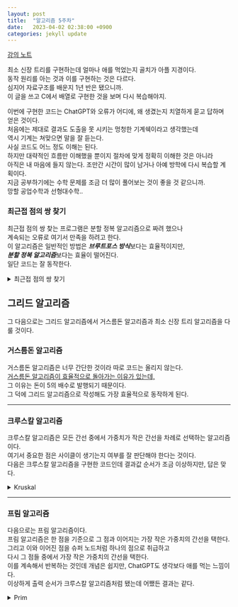 ```yaml
---
layout: post
title:  "알고리즘 5주차"
date:   2023-04-02 02:38:00 +0900
categories: jekyll update
---
```

[강의 노트](https://harmonious-beluga-1f5.notion.site/5-6522bcdc0304475dafad8785e5e0e436)

최소 신장 트리를 구현하는데 얼마나 애를 먹었는지 골치가 아플 지경이다.\
동작 원리를 아는 것과 이를 구현하는 것은 다르다.\
심지어 자료구조를 배운지 1년 반은 됐으니까.\
이 글을 쓰고 C에서 배열로 구현한 것을 보며 다시 복습해야지.

이번에 구현한 코드는 ChatGPT와 오류가 어디에, 왜 생겼는지 치열하게 묻고 답하며 얻은 것이다.\
처음에는 제대로 결과도 도출을 못 시키는 멍청한 기계쉑이라고 생각했는데\
역시 기계는 쳐맞으면 말을 잘 듣는다.\
사실 코드도 어느 정도 이해는 된다.\
하지만 대략적인 흐름만 이해했을 뿐이지 절차에 맞게 정확히 이해한 것은 아니라\
아직은 내 마음에 들지 않는다. 조만간 시간이 많이 남거나 아예 방학에 다시 복습할 계획이다.\
지금 공부하기에는 수학 문제를 조금 더 많이 풀어보는 것이 좋을 것 같으니까.\
망할 공업수학과 선형대수학..

### 최근접 점의 쌍 찾기

최근접 점의 쌍 찾는 프로그램은 분할 정복 알고리즘으로 짜려 했으나\
계속되는 오류로 여기서 만족을 하려고 한다.\
이 알고리즘은 일반적인 방법은 ***브루트포스 방식***보다는 효율적이지만,\
***분할 정복 알고리즘***보다는 효율이 떨어진다.\
일단 코드는 잘 동작한다.
<details>
  <summary>최근접 점의 쌍 찾기</summary>
  {% highlight JAVA %}
import java.awt.geom.Point2D;
import java.util.ArrayList;
import java.util.List;
public class ClosestPair {
    public static void main(String[] args) {
        Point2D[] points = new Point2D.Double[10];
        for (int i = 0; i < points.length; i++) {
            points[i] = new Point2D.Double(Math.random() * 100, Math.random() * 100);
        }

        double minDistance = Double.POSITIVE_INFINITY;
        Point2D closestPoint1 = null, closestPoint2 = null;

        int gridSize = (int) Math.ceil(Math.sqrt(points.length));
        ArrayList<Point2D>[] grid = new ArrayList[gridSize * gridSize];

        for (int i = 0; i < grid.length; i++) {
            grid[i] = new ArrayList<>();
        }

        for (Point2D point : points) {
            int x = (int) Math.floor(point.getX() / (100 / gridSize));
            int y = (int) Math.floor(point.getY() / (100 / gridSize));
            grid[y * gridSize + x].add(point);
        }

        for (List<Point2D> cell : grid) {
            if (cell.isEmpty()) {
                continue;
            }

            Point2D[] cellPoints = cell.toArray(new Point2D[cell.size()]);
            for (int i = 0; i < cellPoints.length; i++) {
                for (int j = i + 1; j < cellPoints.length; j++) {
                    double distance = cellPoints[i].distance(cellPoints[j]);
                    if (distance < minDistance) {
                        minDistance = distance;
                        closestPoint1 = cellPoints[i];
                        closestPoint2 = cellPoints[j];
                    }
                }
            }

            for (int i = 0; i < grid.length; i++) {
                if (grid[i] == cell || grid[i].isEmpty()) {
                    continue;
                }

                Point2D[] otherCellPoints = grid[i].toArray(new Point2D[grid[i].size()]);
                for (Point2D point : cellPoints) {
                    for (Point2D otherPoint : otherCellPoints) {
                        double distance = point.distance(otherPoint);
                        if (distance < minDistance) {
                            minDistance = distance;
                            closestPoint1 = point;
                            closestPoint2 = otherPoint;
                        }
                    }
                }
            }
        }

        System.out.printf("Point1: (%f, %f)\n", closestPoint1.getX(), closestPoint1.getY());
        System.out.printf("Point2: (%f, %f)\n", closestPoint2.getX(), closestPoint2.getY());
        System.out.printf("Distance: %f", minDistance);
    }
}
{% endhighlight %}
</details>

## 그리드 알고리즘

그 다음으로는 그리드 알고리즘에서 거스름돈 알고리즘과 최소 신장 트리 알고리즘을 다룰 것이다.

### 거스름돈 알고리즘

거스름돈 알고리즘은 너무 간단한 것이라 따로 코드는 올리지 않는다.\
[거스름돈 알고리즘이 효율적으로 돌아가는 이유가 있는데,](https://youtu.be/LY5IfEzzzgY?t=249)\
그 이유는 돈이 5의 배수로 발행되기 때문이다.\
그 덕에 그리드 알고리즘으로 작성해도 가장 효율적으로 동작하게 된다.

---

### 크루스칼 알고리즘

크루스칼 알고리즘은 모든 간선 중에서 가중치가 작은 간선을 차례로 선택하는 알고리즘이다.\
여기서 중요한 점은 사이클이 생기는지 여부를 잘 판단해야 한다는 것이다.\
다음은 크루스칼 알고리즘을 구현한 코드인데 결과값 순서가 조금 이상하지만, 답은 맞다.
<details>
  <summary>Kruskal</summary>
    {% highlight JAVA %}
    import java.util.*;
    public class KruskalMST {
        public static void main(String[] args) {
            int[] cost = { 1, 1, 2, 2, 3, 4, 5, 7, 8, 9 };
            char[] v1 = { 'b', 'c', 'b', 'a', 'd', 'b', 'a', 'd', 'a', 'e' };
            char[] v2 = { 'c', 'f', 'f', 'd', 'e', 'd', 'e', 'f', 'b', 'f' };

            ArrayList<Edge> edges = new ArrayList<>();
            for (int i = 0; i < cost.length; i++) {
                edges.add(new Edge(cost[i], v1[i], v2[i]));
            }

            Collections.sort(edges);

            DisjointSet disjointSet = new DisjointSet();
            for (int i = 0; i < v1.length; i++) {
                disjointSet.makeSet(v1[i]);
                disjointSet.makeSet(v2[i]);
            }

            Set<Edge> mst = new HashSet<>();
            for (Edge edge : edges) {
                if (disjointSet.findSet(edge.v1) != disjointSet.findSet(edge.v2)) {
                    mst.add(edge);
                    disjointSet.union(edge.v1, edge.v2);
                }
            }

            System.out.println("Minimum Spanning Tree:");
            for (Edge edge : mst) {
                System.out.println(edge);
            }
        }
    }

    class Edge implements Comparable<Edge> {
        int cost;
        char v1;
        char v2;

        public Edge(int cost, char left, char right) {
            this.cost = cost;
            this.v1 = left;
            this.v2 = right;
        }

        @Override
        public int compareTo(Edge other) {
            return Integer.compare(this.cost, other.cost);
        }

        @Override
        public String toString() {
            return String.format("%c(%d)%c", v1, cost, v2);
        }
    }

    class DisjointSet {
        Map<Character, Character> parent;

        public DisjointSet() {
            parent = new HashMap<>();
        }

        public void makeSet(char node) {
            parent.put(node, node);
        }

        public char findSet(char node) {
            if (parent.get(node) == node) {
                return node;
            }
            char root = findSet(parent.get(node));
            parent.put(node, root);
            return root;
        }

        public void union(char node1, char node2) {
            char root1 = findSet(node1);
            char root2 = findSet(node2);
            parent.put(root1, root2);
        }
    }
    {% endhighlight %}
</details>

---
### 프림 알고리즘

다음으로는 프림 알고리즘이다.\
프림 알고리즘은 한 점을 기준으로 그 점과 이어지는 가장 작은 가중치의 간선을 택한다.\
그리고 이와 이어진 점을 슈퍼 노드처럼 하나의 점으로 취급하고\
다시 그 점들 중에서 가장 작은 가중치의 간선을 택한다.\
이를 계속해서 반복하는 것인데 개념은 쉽지만, ChatGPT도 생각보다 애를 먹는 느낌이다.\
이상하게 출력 순서가 크루스칼 알고리즘처럼 됐는데 어쨌든 결과는 같다.
<details>
  <summary>Prim</summary>
    {% highlight JAVA %}
    import java.util.*;
    public class PrimMST {
        public static void main(String[] args) {
            int[] cost = { 1, 1, 2, 2, 3, 4, 5, 7, 8, 9 };
            char[] v1 = { 'b', 'c', 'b', 'a', 'd', 'b', 'a', 'd', 'a', 'e' };
            char[] v2 = { 'c', 'f', 'f', 'd', 'e', 'd', 'e', 'f', 'b', 'f' };

            HashMap<Integer, ArrayList<Edge>> graph = new HashMap<>();
            for (int i = 0; i < cost.length; i++) {
                int left = v1[i] - 'a';
                int right = v2[i] - 'a';
                int weight = cost[i];

                // 그래프에 노드가 없는 경우 추가
                if (!graph.containsKey(left)) {
                    graph.put(left, new ArrayList<Edge>());
                }
                if (!graph.containsKey(right)) {
                    graph.put(right, new ArrayList<Edge>());
                }

                // 양방향으로 간선 추가
                graph.get(left).add(new Edge(left, right, weight));
                graph.get(right).add(new Edge(right, left, weight));
            }

            boolean[] visited = new boolean[graph.size()];
            PriorityQueue<Edge> pq = new PriorityQueue<>((e1, e2) -> e1.weight - e2.weight);

            visited[0] = true;
            for (Edge e : graph.get(0)) {
                pq.offer(e);
            }

            Set<Edge> mst = new HashSet<>();
            while (mst.size() < graph.size() - 1) {
                Edge e = pq.poll();
                if (e == null) {
                    break;
                }

                int next = visited[e.to] ? e.from : e.to;
                if (!visited[next]) {
                    visited[next] = true;
                    mst.add(e);
                    for (Edge adj : graph.get(next)) {
                        pq.offer(adj);
                    }
                }
            }

            for (Edge edge : mst) {
                System.out.println(edge);
            }
        }

        static class Edge {
            int from;
            int to;
            int weight;

            public Edge(int from, int to, int weight) {
                this.from = from;
                this.to = to;
                this.weight = weight;
            }

            @Override
            public String toString() {
                return String.format("%c(%d)%c", from + 'a', weight, to + 'a');
            }
        }
    }
    {% endhighlight %}
</details>